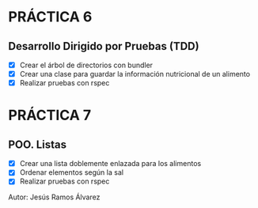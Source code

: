 # PRÁCTICA 6

## Desarrollo Dirigido por Pruebas (TDD)

- [x] Crear el árbol de directorios con bundler
- [x] Crear una clase para guardar la información nutricional de un alimento
- [x] Realizar pruebas con rspec

# PRÁCTICA 7

## POO. Listas

- [x] Crear una lista doblemente enlazada para los alimentos
- [x] Ordenar elementos según la sal
- [x] Realizar pruebas con rspec

Autor: Jesús Ramos Álvarez